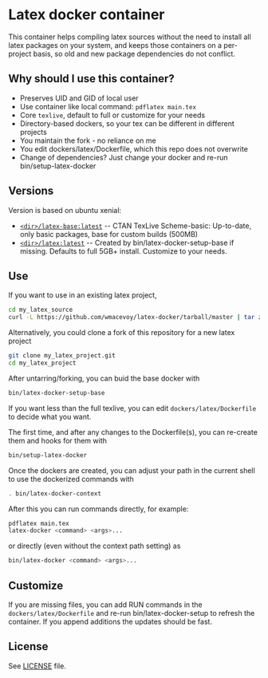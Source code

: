Latex docker container 
======================

This container helps compiling latex sources without the need to install all latex packages on your system, and keeps those containers
on a per-project basis, so old and new package dependencies do not conflict.

Why should I use this container?
-----
- Preserves UID and GID of local user
- Use container like local command: `pdflatex main.tex`
- Core `texlive`, default to full or customize for your needs
- Directory-based dockers, so your tex can be different in different projects
- You maintain the fork - no reliance on me
- You edit dockers/latex/Dockerfile, which this repo does not overwrite
- Change of dependencies? Just change your docker and re-run bin/setup-latex-docker

Versions
--------
Version is based on ubuntu xenial:

- [`<dir>/latex-base:latest`](dockers/latex-base/Dockerfile)
-- CTAN TexLive Scheme-basic: Up-to-date, only basic packages, base for custom builds (500MB)
- [`<dir>/latex:latest`](dockers/latex/Dockerfile)
-- Created by bin/latex-docker-setup-base if missing.  Defaults to full 5GB+ install.  Customize to your needs.

Use
------------

If you want to use in an existing latex project,
```bash
cd my_latex_source
curl -L https://github.com/wmacevoy/latex-docker/tarball/master | tar zx --strip=1
```
Alternatively, you could clone a fork of this repository for a new latex project
```bash
git clone my_latex_project.git
cd my_latex_project
```

After untarring/forking, you can buid the base docker with
```bash
bin/latex-docker-setup-base
```
If you want less than the full texlive, you can edit `dockers/latex/Dockerfile` to decide what you want.

The first time, and after any changes to the Dockerfile(s), you can re-create them and hooks for them with
```bash
bin/setup-latex-docker
```

Once the dockers are created, you can adjust your path in the current shell to use the dockerized commands with
```bash
. bin/latex-docker-context
```
After this you can run commands directly, for example:
```bash
pdflatex main.tex
latex-docker <command> <args>...
```
or directly (even without the context path setting) as
```bash
bin/latex-docker <command> <args>...
```

Customize
---------

If you are missing files, you can add RUN commands in the `dockers/latex/Dockerfile` and re-run bin/latex-docker-setup to refresh the container.  If you append additions the updates should be fast.

License
-------

See [LICENSE](LICENSE) file.
